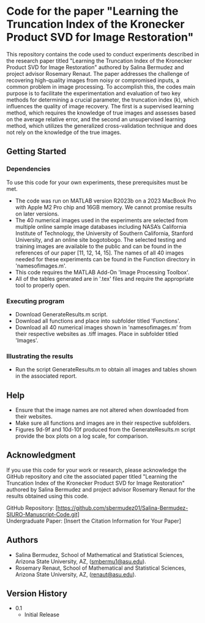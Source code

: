 # Code for the paper "Learning the Truncation Index of the Kronecker Product SVD for Image Restoration" 

This repository contains the code used to conduct experiments described in the research paper titled "Learning the Truncation Index of the Kronecker Product SVD for Image Restoration" authored by Salina Bermudez and project advisor Rosemary Renaut. The paper addresses the challenge of recovering high-quality images from noisy or compromised inputs, a common problem in image processing. To accomplish this, the codes main purpose is to facilitate the experimentation and evaluation of two key methods for determining a crucial parameter, the truncation index (k), which influences the quality of image recovery. The first is a supervised learning method, which requires the knowledge of true images and assesses based on the average relative error, and the second an unsupervised learning method, which utilizes the generalized cross-validation technique and does not rely on the knowledge of the true images. 

## Getting Started
### Dependencies
To use this code for your own experiments, these prerequisites must be met. 
* The code was run on MATLAB version R2023b on a 2023 MacBook Pro with Apple M2 Pro chip and 16GB memory. We cannot promise results on later versions.
* The 40 numerical images used in the experiments are selected from multiple online sample image databases including NASA’s California Institute of Technology, the University of Southern California, Stanford University, and an online site bogotobogo. The selected testing and training images are available to the public and can be found in the references of our paper [11, 12, 14, 15]. The names of all 40 images needed for these experiments can be found in the Function directory in 'namesofimages.m'.
* This code requires the MATLAB Add-On 'Image Processing Toolbox'.
* All of the tables generated are in '.tex' files and require the appropriate tool to properly open.

### Executing program
* Download GenerateResults.m script.
* Download all functions and place into subfolder titled 'Functions'.
* Download all 40 numerical images shown in 'namesofimages.m' from their respective websites as .tiff images. Place in subfolder titled 'Images'.
  

### Illustrating the results
* Run the script GenerateResults.m to obtain all images and tables shown in the associated report.

## Help
* Ensure that the image names are not altered when downloaded from their websites.
* Make sure all functions and images are in their respective subfolders.
* Figures 9d-9f and 10d-10f produced from the GenerateResults.m script provide the box plots on a log scale, for comparison. 

## Acknowledgment

If you use this code for your work or research, please acknowledge the GitHub repository and cite the associated paper titled "Learning the Truncation Index of the Kronecker Product SVD for Image Restoration" authored by Salina Bermudez and project advisor Rosemary Renaut for the results obtained using this code.

GitHub Repository: [https://github.com/sbermudez01/Salina-Bermudez-SIURO-Manuscript-Code.git]
<br>
Undergraduate Paper: [Insert the Citation Information for Your Paper]


## Authors
* Salina Bermudez, School of Mathematical and Statistical Sciences, Arizona State University, AZ, (smbermu1@asu.edu).
* Rosemary Renaut, School of Mathematical and Statistical Sciences, Arizona State University, AZ, (renaut@asu.edu).

## Version History
* 0.1
  * Initial Release




